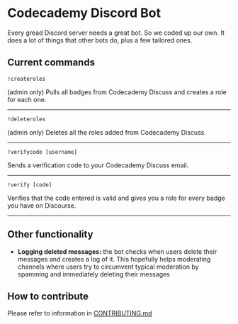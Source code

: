# Codecademy Discord Bot

Every gread Discord server needs a great bot. So we coded up our own. It does a lot of things that other bots do, plus a few tailored ones.

## Current commands

```
!createroles
```
(admin only) Pulls all badges from Codecademy Discuss and creates a role for each one.

---

```
!deleteroles
```
(admin only) Deletes all the roles added from Codecademy Discuss.

---

```
!verifycode [username]
```
Sends a verification code to your Codecademy Discuss email.

---

```
!verify [code]
```
Verifies that the code entered is valid and gives you a role for every badge you have on Discourse.

---

## Other functionality

- **Logging deleted messages:** the bot checks when users delete their messages and creates a log of it. This hopefully helps moderating channels where users try to circumvent typical moderation by spamming and immediately deleting their messages

## How to contribute

Please refer to information in [CONTRIBUTING.md](CONTRIBUTING.md)

